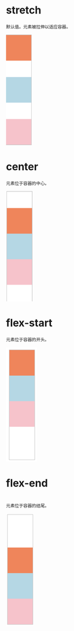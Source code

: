 # stretch

```
默认值。元素被拉伸以适应容器。
```

![](/assets/import6.png)

# center

```
元素位于容器的中心。
```

![](/assets/import7.png)

# flex-start

```
元素位于容器的开头。
```

![](/assets/import8.png)

# flex-end

```
	
元素位于容器的结尾。
```

![](/assets/import9.png)



